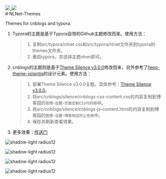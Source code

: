 <div align="left">
  <a href="https://zh.wikipedia.org/wiki/GNU%E9%80%9A%E7%94%A8%E5%85%AC%E5%85%B1%E8%AE%B8%E5%8F%AF%E8%AF%81">
    <img src="https://img.shields.io/badge/LICENSE-GNU%20GPL-green">
  </a>
    <a href="https://www.cnblogs.com/liwuqingxin/p/14346499.html">
    <img src="https://img.shields.io/badge/BLOG-NLNet-green">
  </a>
</div>
# NLNet-Themes

Themes for cnblogs and typora.

1. Typora的主题是基于Typora自带的Github主题修改而来。使用方法：

   > 1. 复制src/typora/nlnet.css和src/typora/nlnet文件夹到typora的themes文件夹。
   > 2. 重启typora，并选择主题nlnet即可。

2. cnblogs的主题则是基于[Theme Silence v3.0.0](https://github.com/esofar/cnblogs-theme-silence)修改而来，另外参考了[hexo-theme-volantis](https://github.com/volantis-x/hexo-theme-volantis)的设计元素。使用方法：

   > 1. 部署Theme Silence v3.0.0主题。具体参考：[Theme Silence v3.0.0](https://github.com/esofar/cnblogs-theme-silence)。
   > 2. 将src/cnblogs/silence/cnblogs-css-content.css的内容复制到博客园的`管理`-`设置`-`页面定制CSS代码框`中。
   > 3. 将src/cnblogs/silence/cnblogs-js-content.html的内容复制到博客园的`管理`-`设置`-`博客侧边栏公告框`中。
   > 4. 保存并刷新查看效果。

3. 更多效果：[传送门](https://www.cnblogs.com/liwuqingxin/p/14381825.html)

![shadow-light radius12](https://cdn.jsdelivr.net/gh/liwuqingxin/nlnet-blogs@main/src/2020/imgs/0015.jpg)

![shadow-light radius12](https://cdn.jsdelivr.net/gh/liwuqingxin/nlnet-blogs@main/src/2020/imgs/0016.png)

![shadow-light radius12](https://cdn.jsdelivr.net/gh/liwuqingxin/nlnet-blogs@main/src/2020/imgs/0013.png)

![shadow-light radius12](https://cdn.jsdelivr.net/gh/liwuqingxin/nlnet-blogs@main/src/2020/imgs/0014.jpg)